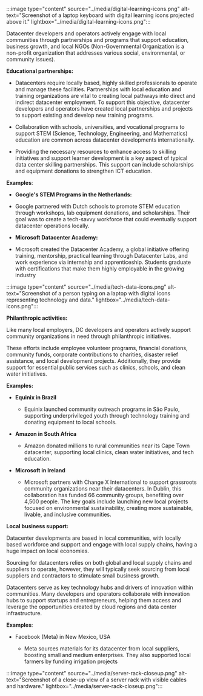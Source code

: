 :::image type="content" source="../media/digital-learning-icons.png" alt-text="Screenshot of a laptop keyboard with digital learning icons projected above it." lightbox="../media/digital-learning-icons.png":::

Datacenter developers and operators actively engage with local communities through partnerships and programs that support education, business growth, and local NGOs (Non-Governmental Organization is a non-profit organization that addresses various social, environmental, or community issues).

**Educational partnerships:** 

- Datacenters require locally based, highly skilled professionals to operate and manage these facilities. Partnerships with local education and training organizations are vital to creating local pathways into direct and indirect datacenter employment. To support this objective, datacenter developers and operators have created local partnerships and projects to support existing and develop new training programs. 

- Collaboration with schools, universities, and vocational programs to support STEM (Science, Technology, Engineering, and Mathematics) education are common across datacenter developments internationally. 

- Providing the necessary resources to enhance access to skilling initiatives and support learner development is a key aspect of typical data center skilling partnerships. This support can include scholarships and equipment donations to strengthen ICT education.

**Examples**: 

- **Google's STEM Programs in the Netherlands:** 

- Google partnered with Dutch schools to promote STEM education through workshops, lab equipment donations, and scholarships. Their goal was to create a tech-savvy workforce that could eventually support datacenter operations locally.

- **Microsoft Datacenter Academy:** 

- Microsoft created the Datacenter Academy, a global initiative offering training, mentorship, practical learning through Datacenter Labs, and work experience via internship and apprenticeship. Students graduate with certifications that make them highly employable in the growing industry

:::image type="content" source="../media/tech-data-icons.png" alt-text="Screenshot of a person typing on a laptop with digital icons representing technology and data." lightbox="../media/tech-data-icons.png":::

**Philanthropic activities:** 

Like many local employers, DC developers and operators actively support community organizations in need through philanthropic initiatives. 

These efforts include employee volunteer programs, financial donations, community funds, corporate contributions to charities, disaster relief assistance, and local development projects. Additionally, they provide support for essential public services such as clinics, schools, and clean water initiatives.

**Examples:**

- **Equinix in Brazil**

  - Equinix launched community outreach programs in São Paulo, supporting underprivileged youth through technology training and donating equipment to local schools.

- **Amazon in South Africa**

  - Amazon donated millions to rural communities near its Cape Town datacenter, supporting local clinics, clean water initiatives, and tech education.

- **Microsoft in Ireland**

  - Microsoft partners with Change X International to support grassroots community organizations near their datacenters. In Dublin, this collaboration has funded 66 community groups, benefiting over 4,500 people. The key goals include launching new local projects focused on environmental sustainability, creating more sustainable, livable, and inclusive communities.

**Local business support:**

Datacenter developments are based in local communities, with locally based workforce and support and engage with local supply chains, having a huge impact on local economies.

Sourcing for datacenters relies on both global and local supply chains and suppliers to operate, however, they will typically seek sourcing from local suppliers and contractors to stimulate small business growth. 

Datacenters serve as key technology hubs and drivers of innovation within communities. Many developers and operators collaborate with innovation hubs to support startups and entrepreneurs, helping them access and leverage the opportunities created by cloud regions and data center infrastructure.

**Examples**: 

- Facebook (Meta) in New Mexico, USA

  - Meta sources materials for its datacenter from local suppliers, boosting small and medium enterprises. They also supported local farmers by funding irrigation projects

:::image type="content" source="../media/server-rack-closeup.png" alt-text="Screenshot of a close-up view of a server rack with visible cables and hardware." lightbox="../media/server-rack-closeup.png":::